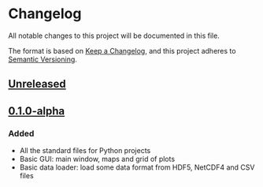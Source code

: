 # Changelog

All notable changes to this project will be documented in this file.

The format is based on [Keep a Changelog](https://keepachangelog.com/en/1.0.0/),
and this project adheres to [Semantic Versioning](https://semver.org/spec/v2.0.0.html).

## [Unreleased]

## [0.1.0-alpha]

### Added

- All the standard files for Python projects
- Basic GUI: main window, maps and grid of plots
- Basic data loader: load some data format from HDF5, NetCDF4 and CSV files

[unreleased]: https://github.com/yannziegler/pygoda/compare/v0.1.0...HEAD
[0.1.0-alpha]: https://github.com/yannziegler/pygoda/releases/tag/v0.1.0-alpha
